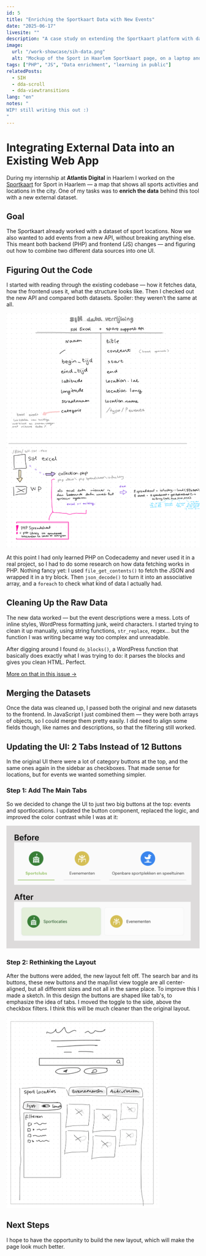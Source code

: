 ```yaml
---
id: 5
title: "Enriching the Sportkaart Data with New Events"
date: "2025-06-17"
livesite: ""
description: "A case study on extending the Sportkaart platform with data from a new API."
image:
  url: "/work-showcase/sih-data.png"
  alt: "Mockup of the Sport in Haarlem Sportkaart page, on a laptop and ipad."
tags: ["PHP", "JS", "Data enrichment", "learning in public"]
relatedPosts:
  - SIH
  - dda-scroll
  - dda-viewtransitions
lang: "en"
notes: "
WIP! still writing this out :)
"
---
```


# Integrating External Data into an Existing Web App

During my internship at **Atlantis Digital** in Haarlem I worked on the [Sportkaart](https://sportinhaarlem.nl/sportkaart/) for Sport in Haarlem — a map that shows all sports activities and locations in the city. One of my tasks was to **enrich the data** behind this tool with a new external dataset.

## Goal

The Sportkaart already worked with a dataset of sport locations. Now we also wanted to add events from a new API, without breaking anything else. This meant both backend (PHP) and frontend (JS) changes — and figuring out how to combine two different data sources into one UI.

## Figuring Out the Code

I started with reading through the existing codebase — how it fetches data, how the frontend uses it, what the structure looks like. Then I checked out the new API and compared both datasets. Spoiler: they weren’t the same at all.

![Notes I made while working on the data enrichment task](/public/blog-content/notes-sih-data.jpg)

At this point I had only learned PHP on Codecademy and never used it in a real project, so I had to do some research on how data fetching works in PHP. Nothing fancy yet: I used `file_get_contents()` to fetch the JSON and wrapped it in a try block. Then `json_decode()` to turn it into an associative array, and a `foreach` to check what kind of data I actually had.

## Cleaning Up the Raw Data

The new data worked — but the event descriptions were a mess. Lots of inline styles, WordPress formatting junk, weird characters. I started trying to clean it up manually, using string functions, `str_replace`, regex... but the function I was writing became way too complex and unreadable.

After digging around I found `do_blocks()`, a WordPress function that basically does exactly what I was trying to do: it parses the blocks and gives you clean HTML. Perfect.

[More on that in this issue →](https://github.com/users/lisagjh/projects/13/views/14?pane=issue&itemId=110839355&issue=lisagjh%7Ci-love-web%7C260)

## Merging the Datasets

Once the data was cleaned up, I passed both the original and new datasets to the frontend. In JavaScript I just combined them — they were both arrays of objects, so I could merge them pretty easily. I did need to align some fields though, like names and descriptions, so that the filtering still worked.

## Updating the UI: 2 Tabs Instead of 12 Buttons

In the original UI there were a lot of category buttons at the top, and the same ones again in the sidebar as checkboxes. That made sense for locations, but for events we wanted something simpler.

### Step 1: Add The Main Tabs

So we decided to change the UI to just two big buttons at the top: events and sportlocations. I updated the button component, replaced the logic, and improved the color contrast while I was at it:

![Before and after of the buttons](/public/blog-content/sih-data-buttons.png)

### Step 2: Rethinking the Layout

After the buttons were added, the new layout felt off. The search bar and its buttons, these new buttons and the map/list view toggle are all center-aligned, but all different sizes and not all in the same place. To improve this I made a sketch. In this design the buttons are shaped like tab's, to emphasize the idea of tabs. I moved the toggle to the side, above the checkbox filters. I think this will be much cleaner than the original layout.

![Digital sketch of a new layout](/public/blog-content/sih-data-sketch.png)

## Next Steps

I hope to have the opportunity to build the new layout, which will make the page look much better.
